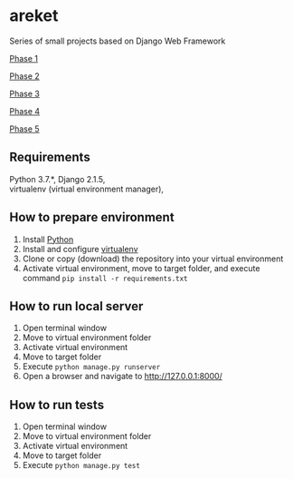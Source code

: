 # areket
Series of small projects based on Django Web Framework

[Phase 1](https://github.com/BurhanH/areket-phase-1 "Phase 1") 

[Phase 2](https://github.com/BurhanH/areket-phase-2 "Phase 2")

[Phase 3](https://github.com/BurhanH/areket "Phase 3 under construction")

[Phase 4](https://github.com/BurhanH/areket "Phase 4 under construction")

[Phase 5](https://github.com/BurhanH/areket "Phase 5 under construction")


## Requirements
Python 3.7.\*, Django 2.1.5, <br>
virtualenv (virtual environment manager), <br>

## How to prepare environment
1) Install [Python](https://www.python.org/downloads/)
2) Install and configure [virtualenv](https://packaging.python.org/guides/installing-using-pip-and-virtualenv/)
3) Clone or copy (download) the repository into your virtual environment
4) Activate virtual environment, move to target folder, and execute command `pip install -r requirements.txt`

## How to run local server
1) Open terminal window
2) Move to virtual environment folder
3) Activate virtual environment
4) Move to target folder
5) Execute `python manage.py runserver`
6) Open a browser and navigate to http://127.0.0.1:8000/

## How to run tests
1) Open terminal window
2) Move to virtual environment folder
3) Activate virtual environment
4) Move to target folder
5) Execute `python manage.py test`
